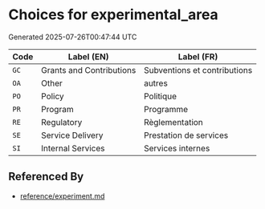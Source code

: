 # Choices for experimental_area

Generated 2025-07-26T00:47:44 UTC

| Code | Label (EN) | Label (FR) |
|------|------------|------------|
| `GC` | Grants and Contributions | Subventions et contributions |
| `OA` | Other | autres |
| `PO` | Policy | Politique |
| `PR` | Program | Programme |
| `RE` | Regulatory | Règlementation |
| `SE` | Service Delivery | Prestation de services |
| `SI` | Internal Services | Services internes |


## Referenced By

- [reference/experiment.md](../reference/experiment.md)
